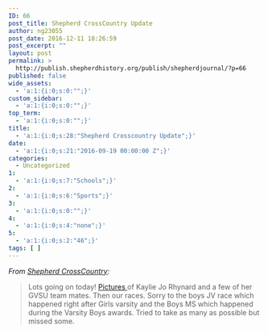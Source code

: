 ```yaml
---
ID: 66
post_title: Shepherd CrossCountry Update
author: ng23055
post_date: 2016-12-11 18:26:59
post_excerpt: ""
layout: post
permalink: >
  http://publish.shepherdhistory.org/publish/shepherdjournal/?p=66
published: false
wide_assets:
  - 'a:1:{i:0;s:0:"";}'
custom_sidebar:
  - 'a:1:{i:0;s:0:"";}'
top_term:
  - 'a:1:{i:0;s:0:"";}'
title:
  - 'a:1:{i:0;s:28:"Shepherd Crosscountry Update";}'
date:
  - 'a:1:{i:0;s:21:"2016-09-19 00:00:00 Z";}'
categories:
  - Uncategorized
1:
  - 'a:1:{i:0;s:7:"Schools";}'
2:
  - 'a:1:{i:0;s:6:"Sports";}'
3:
  - 'a:1:{i:0;s:0:"";}'
4:
  - 'a:1:{i:0;s:4:"none";}'
5:
  - 'a:1:{i:0;s:2:"46";}'
tags: [ ]
---
```

<em>From <a href="https://www.facebook.com/shepherd.crosscountry">Shepherd CrossCountry</a>:</em>
<blockquote>Lots going on today! <a href="https://www.facebook.com/shepherd.crosscountry/media_set?set=a.1070895466292697.1073741870.100001167626122&amp;type=3">Pictures </a>of Kaylie Jo Rhynard and a few of her GVSU team mates. Then our races. Sorry to the boys JV race which happened right after Girls varsity and the Boys MS which happened during the Varsity Boys awards. Tried to take as many as possible but missed some.</blockquote>